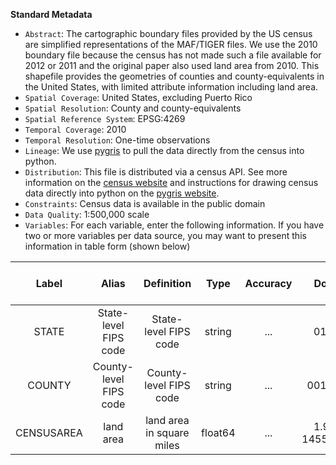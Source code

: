 **Standard Metadata**

- `Abstract`: The cartographic boundary files provided by the US census are simplified representations of the MAF/TIGER files. We use the 2010 boundary file because the census has not made such a file available for 2012 or 2011 and the original paper also used land area from 2010. This shapefile provides the geometries of counties and county-equivalents in the United States, with limited attribute information including land area.
- `Spatial Coverage`: United States, excluding Puerto Rico
- `Spatial Resolution`: County and county-equivalents
- `Spatial Reference System`: EPSG:4269
- `Temporal Coverage`: 2010
- `Temporal Resolution`: One-time observations
- `Lineage`: We use [pygris](https://walker-data.com/pygris/) to pull the data directly from the census into python.
- `Distribution`: This file is distributed via a census API. See more information on the [census website](https://www.census.gov/geographies/mapping-files/time-series/geo/carto-boundary-file.2010.html#list-tab-1556094155) and instructions for drawing census data directly into python on the [pygris website](https://walker-data.com/pygris/).
- `Constraints`: Census data is available in the public domain
- `Data Quality`: 1:500,000 scale
- `Variables`: For each variable, enter the following information. If you have two or more variables per data source, you may want to present this information in table form (shown below)

| Label | Alias | Definition | Type | Accuracy | Domain | Missing Data Value(s) | Missing Data Frequency |
| :--: | :--: | :--: | :--: | :--: | :--: | :--: | :--: |
| STATE | State-level FIPS code | State-level FIPS code | string | ... | 01 - 56 | None | 0 |
| COUNTY | County-level FIPS code | County-level FIPS code | string | ... | 001 - 840 | None | 0 |
| CENSUSAREA | land area | land area in square miles | float64 | ... | 1.999 - 145504.789 | nan | 0 |
